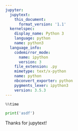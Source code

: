 ```yaml
---
jupyter:
  jupytext:
    this_document:
      format_version: '1.1'
  kernelspec:
    display_name: Python 3
    language: python
    name: python3
  language_info:
    codemirror_mode:
      name: ipython
      version: 3
    file_extension: .py
    mimetype: text/x-python
    name: python
    nbconvert_exporter: python
    pygments_lexer: ipython3
    version: 3.5.3
---
```


```python
%%time

print('asdf')
```

Thanks for jupytext!

```python

```
